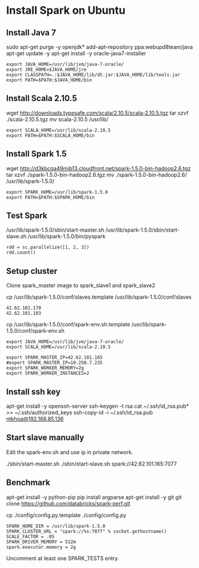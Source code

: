 # Install Spark on Ubuntu

## Install Java 7
sudo apt-get purge -y openjdk*
add-apt-repository ppa:webupd8team/java
apt-get update -y
apt-get install -y oracle-java7-installer

```
export JAVA_HOME=/usr/lib/jvm/java-7-oracle/
export JRE_HOME=$JAVA_HOME/jre
export CLASSPATH=.:$JAVA_HOME/lib/dt.jar:$JAVA_HOME/lib/tools.jar
export PATH=$PATH:$JAVA_HOME/bin
```

## Install Scala 2.10.5
wget http://downloads.typesafe.com/scala/2.10.5/scala-2.10.5.tgz
tar xzvf ./scala-2.10.5.tgz
mv scala-2.10.5 /usr/lib/

```
export SCALA_HOME=/usr/lib/scala-2.10.5
export PATH=$PATH:$SCALA_HOME/bin
```

## Install Spark 1.5
wget http://d3kbcqa49mib13.cloudfront.net/spark-1.5.0-bin-hadoop2.6.tgz
tar xzvf ./spark-1.5.0-bin-hadoop2.6.tgz
mv ./spark-1.5.0-bin-hadoop2.6/ /usr/lib/spark-1.5.0/

```
export SPARK_HOME=/usr/lib/spark-1.5.0
export PATH=$PATH:$SPARK_HOME/bin
```

## Test Spark
/usr/lib/spark-1.5.0/sbin/start-master.sh
/usr/lib/spark-1.5.0/sbin/start-slave.sh
/usr/lib/spark-1.5.0/bin/pyspark

```
rdd = sc.parallelize([1, 2, 3])
rdd.count()
```

## Setup cluster
Clone spark_master image to spark_slave1 and spark_slave2

cp /usr/lib/spark-1.5.0/conf/slaves.template /usr/lib/spark-1.5.0/conf/slaves

```
42.62.101.170
42.62.101.103
```

cp /usr/lib/spark-1.5.0/conf/spark-env.sh.template /usr/lib/spark-1.5.0/conf/spark-env.sh

```
export JAVA_HOME=/usr/lib/jvm/java-7-oracle/
export SCALA_HOME=/usr/lib/scala-2.10.5

export SPARK_MASTER_IP=42.62.101.165
#export SPARK_MASTER_IP=10.250.7.235
export SPARK_WORKER_MEMORY=2g
export SPARK_WORKER_INSTANCES=2
```

## Install ssh key
apt-get install -y openssh-server
ssh-keygen -t rsa
cat ~/.ssh/id_rsa.pub* >> ~/.ssh/authorized_keys
ssh-copy-id -i ~/.ssh/id_rsa.pub ntkhoa@192.168.85.136

## Start slave manually

Edit the spark-env.sh and use ip in private network.

./sbin/start-master.sh
./sbin/start-slave.sh spark://42.62.101.165:7077

## Benchmark

apt-get install -y python-pip
pip install argparse
apt-get install -y git
git clone https://github.com/databricks/spark-perf.git

cp ./config/config.py.template ./config/config.py

```
SPARK_HOME_DIR = /usr/lib/spark-1.5.0
SPARK_CLUSTER_URL = "spark://%s:7077" % socket.gethostname()
SCALE_FACTOR = .05
SPARK_DRIVER_MEMORY = 512m
spark.executor.memory = 2g
```

Uncomment at least one SPARK_TESTS entry.